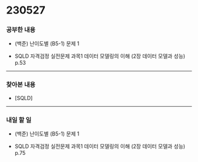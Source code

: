 # 230527

### 공부한 내용

- (백준) 난이도별 (B5-1) 문제 1

- SQLD 자격검정 실전문제 과목1 데이터 모델링의 이해 (2장 데이터 모델과 성능) p.53

---

### 찾아본 내용

- [SQLD]

---

### 내일 할 일

- (백준) 난이도별 (B5-1) 문제 1

- SQLD 자격검정 실전문제 과목1 데이터 모델링의 이해 (2장 데이터 모델과 성능) p.75
